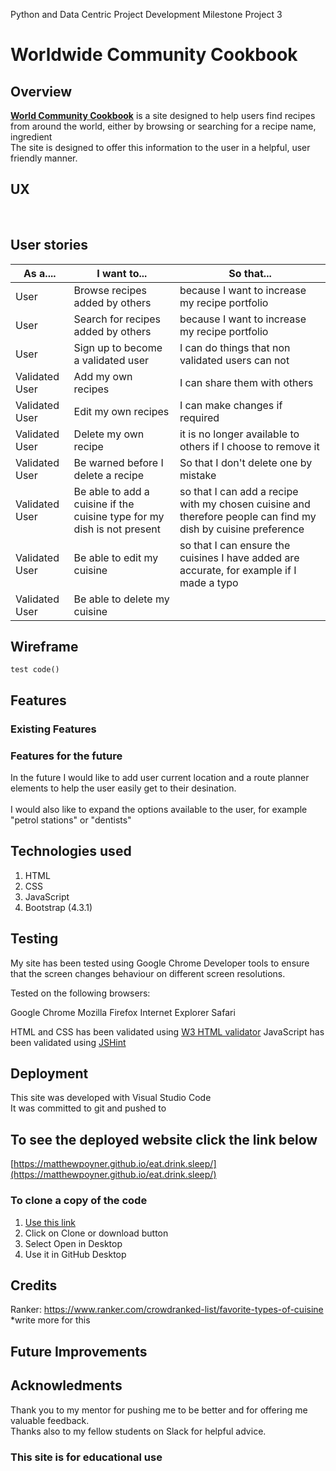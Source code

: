 Python and Data Centric Project Development
Milestone Project 3

# Worldwide Community Cookbook

## Overview
<b>[World Community Cookbook](https://mp-ms3-cookbook.herokuapp.com/)</b> is a site designed to help users find recipes from around the world, either by browsing or searching for a recipe name, ingredient
<br>The site is designed to offer this information to the user in a helpful, user friendly manner.

## UX

<br>

## User stories
As a.... | I want to... | So that...
---------|--------------|-----------
User|Browse recipes added by others|because I want to increase my recipe portfolio
User|Search for recipes added by others|because I want to increase my recipe portfolio
User|Sign up to become a validated user|I can do things that non validated users can not
Validated User|Add my own recipes|I can share them with others
Validated User|Edit my own recipes|I can make changes if required
Validated User|Delete my own recipe|it is no longer available to others if I choose to remove it
Validated User|Be warned before I delete a recipe|So that I don't delete one by mistake
Validated User|Be able to add a cuisine if the cuisine type for my dish is not present|so that I can add a recipe with my chosen cuisine and therefore people can find my dish by cuisine preference
Validated User|Be able to edit my cuisine|so that I can ensure the cuisines I have added are accurate, for example if I made a typo
Validated User|Be able to delete my cuisine|





## Wireframe
`test code()`

## Features
### Existing Features


### Features for the future
In the future I would like to add user current location and a route planner elements to help the user easily get to their desination.
<br><br>
I would also like to expand the options available to the user, for example "petrol stations" or "dentists"

## Technologies used
1. HTML
2. CSS
3. JavaScript
4. Bootstrap (4.3.1)



## Testing

My site has been tested using Google Chrome Developer tools to ensure that the screen changes behaviour on different screen resolutions.

Tested on the following browsers:

Google Chrome
Mozilla Firefox
Internet Explorer
Safari

HTML and CSS has been validated using [W3 HTML validator](https://validator.w3.org)
JavaScript has been validated using [JSHint](https://validator.w3.org)

## Deployment
This site was developed with Visual Studio Code<br>
It was committed to git and pushed to 

## To see the deployed website click the link below
[https://matthewpoyner.github.io/eat.drink.sleep/](https://matthewpoyner.github.io/eat.drink.sleep/) 

### To clone a copy of the code
1. [Use this link](https://github.com/matthewpoyner/eat.drink.sleep)
2. Click on Clone or download button
3. Select Open in Desktop
4. Use it in GitHub Desktop

## Credits
Ranker:
https://www.ranker.com/crowdranked-list/favorite-types-of-cuisine  *write more for this

## Future Improvements

## Acknowledments
Thank you to my mentor for pushing me to be better and for offering me valuable feedback.<br>
Thanks also to my fellow students on Slack for helpful advice.


### This site is for educational use
